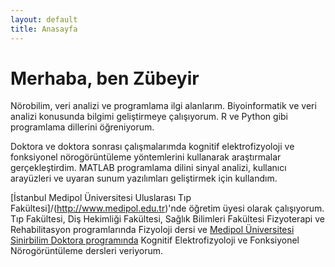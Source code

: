 ```yaml
---
layout: default
title: Anasayfa
---
```

# Merhaba, ben Zübeyir

Nörobilim, veri analizi ve programlama ilgi alanlarım. Biyoinformatik ve veri analizi konusunda bilgimi geliştirmeye çalışıyorum. R ve Python gibi programlama dillerini öğreniyorum.

Doktora ve doktora sonrası çalışmalarımda kognitif elektrofizyoloji ve fonksiyonel nörogörüntüleme yöntemlerini kullanarak araştırmalar gerçekleştirdim. MATLAB programlama dilini sinyal analizi, kullanıcı arayüzleri ve uyaran sunum yazılımları geliştirmek için kullandım.

[İstanbul Medipol Üniversitesi Uluslarası Tıp Fakültesi]/(http://www.medipol.edu.tr)'nde öğretim üyesi olarak çalışıyorum. Tıp Fakültesi, Diş Hekimliği Fakültesi, Sağlık Bilimleri Fakültesi Fizyoterapi ve Rehabilitasyon programlarında Fizyoloji dersi ve [Medipol Üniversitesi Sinirbilim Doktora programında](http://www.medipol.edu.tr/Sayfa/1238/Doktora-Programi/Sinirbilim-Doktora-Programi.aspx) Kognitif Elektrofizyoloji ve Fonksiyonel Nörogörüntüleme dersleri veriyorum.

<!-- Kısa bir zaman önce Windows 7'den ayrılıp [Debian](https://www.debian.org/) GNU/Linux işletim sistemine geçiş yaptım ve öğrenmek için çaba sarfediyorum. -->

<!-- Akşam ve haftasonları oğlumla ilgilenmeyi ve eşimle beraber onun [sitesine](http://e1a5.com) yazılar yazmayı seviyorum. -->
